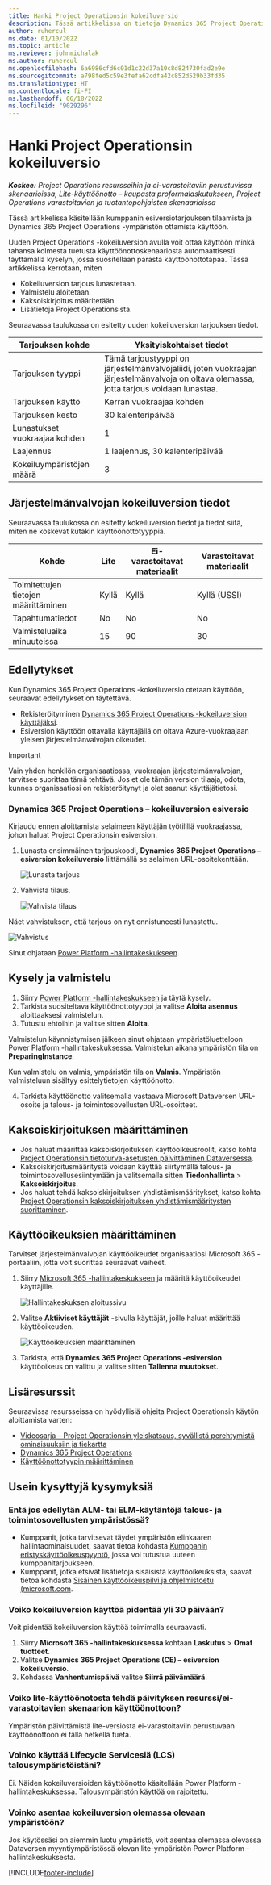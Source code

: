 ```yaml
---
title: Hanki Project Operationsin kokeiluversio
description: Tässä artikkelissa on tietoja Dynamics 365 Project Operations -kokeiluversion käyttöönotosta.
author: ruhercul
ms.date: 01/10/2022
ms.topic: article
ms.reviewer: johnmichalak
ms.author: ruhercul
ms.openlocfilehash: 6a6986cfd6c01d1c22d37a10c8d824730fad2e9e
ms.sourcegitcommit: a798fed5c59e3fefa62cdfa42c852d529b33fd35
ms.translationtype: HT
ms.contentlocale: fi-FI
ms.lasthandoff: 06/18/2022
ms.locfileid: "9029296"
---
```

# <a name="sign-up-for-project-operations-trials"></a>Hanki Project Operationsin kokeiluversio 

_**Koskee:** Project Operations resursseihin ja ei-varastoitaviin perustuvissa skenaarioissa, Lite-käyttöönotto – kaupasta proformalaskutukseen, Project Operations varastoitavien ja tuotantopohjaisten skenaarioissa_ 



Tässä artikkelissa käsitellään kumppanin esiversiotarjouksen tilaamista ja Dynamics 365 Project Operations -ympäristön ottamista käyttöön.

Uuden Project Operations -kokeiluversion avulla voit ottaa käyttöön minkä tahansa kolmesta tuetusta käyttöönottoskenaariosta automaattisesti täyttämällä kyselyn, jossa suositellaan parasta käyttöönottotapaa. Tässä artikkelissa kerrotaan, miten

- Kokeiluversion tarjous lunastetaan.
- Valmistelu aloitetaan.
- Kaksoiskirjoitus määritetään.
- Lisätietoja Project Operationsista. 

Seuraavassa taulukossa on esitetty uuden kokeiluversion tarjouksen tiedot.

| **Tarjouksen kohde**               | **Yksityiskohtaiset tiedot**                                  |
|------------------------------|----------------------------------------------|
| Tarjouksen tyyppi                   | Tämä tarjoustyyppi on järjestelmänvalvojaliidi, joten vuokraajan järjestelmänvalvoja on oltava olemassa, jotta tarjous voidaan lunastaa. |
| Tarjouksen käyttö                    | Kerran vuokraajaa kohden                          |
| Tarjouksen kesto               | 30 kalenteripäivää                             |
| Lunastukset vuokraajaa kohden       | 1                                            |
| Laajennus                    | 1 laajennus, 30 kalenteripäivää               |
| Kokeiluympäristöjen määrä | 3                                            |


## <a name="admin-trial-details"></a>Järjestelmänvalvojan kokeiluversion tiedot
Seuraavassa taulukossa on esitetty kokeiluversion tiedot ja tiedot siitä, miten ne koskevat kutakin käyttöönottotyyppiä.

| **Kohde**                      | **Lite**                                     | **Ei-varastoitavat materiaalit** | **Varastoitavat materiaalit** |
|-------------------------------|----------------------------------------------|---------------------------|-----------------------|
| Toimitettujen tietojen määrittäminen           | Kyllä                                          | Kyllä                       | Kyllä (USSI)            |
| Tapahtumatiedot            | No                                           | No                        | No                    |
| Valmisteluaika minuuteissa  | 15                                           | 90                        | 30                    |
 
## <a name="prerequisites"></a>Edellytykset
Kun Dynamics 365 Project Operations -kokeiluversio otetaan käyttöön, seuraavat edellytykset on täytettävä.

- Rekisteröityminen [Dynamics 365 Project Operations -kokeiluversion käyttäjäksi](https://www.aka.ms/try-po).
- Esiversion käyttöön ottavalla käyttäjällä on oltava Azure-vuokraajaan yleisen järjestelmänvalvojan oikeudet.

> [!IMPORTANT]
> Vain yhden henkilön organisaatiossa, vuokraajan järjestelmänvalvojan, tarvitsee suorittaa tämä tehtävä. Jos et ole tämän version tilaaja, odota, kunnes organisaatiosi on rekisteröitynyt ja olet saanut käyttäjätietosi.

### <a name="dynamics-365-project-operations---preview-trial"></a>Dynamics 365 Project Operations – kokeiluversion esiversio 

Kirjaudu ennen aloittamista selaimeen käyttäjän työtilillä vuokraajassa, johon haluat Project Operationsin esiversion.

1. Lunasta ensimmäinen tarjouskoodi, **Dynamics 365 Project Operations – esiversion kokeiluversio** liittämällä se selaimen URL-osoitekenttään.

    ![Lunasta tarjous](./media/16RedeemFirstOfferNew.png)

2. Vahvista tilaus.

    ![Vahvista tilaus](./media/17ConfirmOrderNew.png)

  Näet vahvistuksen, että tarjous on nyt onnistuneesti lunastettu.

   ![Vahvistus](./media/18OrderConfirmationNew.png)

  Sinut ohjataan [Power Platform -hallintakeskukseen](https://admin.powerplatform.microsoft.com/projectoperationstrial).

## <a name="questionnaire-and-provisioning"></a>Kysely ja valmistelu

1.  Siirry [Power Platform -hallintakeskukseen](https://admin.powerplatform.com/projectoperationstrial) ja täytä kysely.  
2.  Tarkista suositeltava käyttöönottotyyppi ja valitse **Aloita asennus** aloittaaksesi valmistelun.
3.  Tutustu ehtoihin ja valitse sitten **Aloita**.

   Valmistelun käynnistymisen jälkeen sinut ohjataan ympäristöluetteloon Power Platform -hallintakeskuksessa. Valmistelun aikana ympäristön tila on **PreparingInstance**.
 
  Kun valmistelu on valmis, ympäristön tila on **Valmis**. Ympäristön valmisteluun sisältyy esittelytietojen käyttöönotto.
 
4.  Tarkista käyttöönotto valitsemalla vastaava Microsoft Dataversen URL-osoite ja talous- ja toimintosovellusten URL-osoitteet.

## <a name="configuring-dual-write"></a>Kaksoiskirjoituksen määrittäminen
- Jos haluat määrittää kaksoiskirjoituksen käyttöoikeusroolit, katso kohta [Project Operationsin tietoturva-asetusten päivittäminen Dataversessa](resource-provision-new-environment.md#update-security-settings-on-project-operations-on-dataverse).
- Kaksoiskirjoitusmääritystä voidaan käyttää siirtymällä talous- ja toimintosovellusesiintymään ja valitsemalla sitten **Tiedonhallinta** > **Kaksoiskirjoitus**.
- Jos haluat tehdä kaksoiskirjoituksen yhdistämismääritykset, katso kohta [Project Operationsin kaksoiskirjoituksen yhdistämismääritysten suorittaminen](resource-provision-new-environment.md#run-project-operations-dual-write-maps).

## <a name="assign-licenses"></a>Käyttöoikeuksien määrittäminen

Tarvitset järjestelmänvalvojan käyttöoikeudet organisaatiosi Microsoft 365 -portaaliin, jotta voit suorittaa seuraavat vaiheet.

1. Siirry [Microsoft 365 -hallintakeskukseen](https://portal.office.com/) ja määritä käyttöoikeudet käyttäjille.

   ![Hallintakeskuksen aloitussivu](./media/14AdminPortal.png)

2. Valitse **Aktiiviset käyttäjät** -sivulla käyttäjät, joille haluat määrittää käyttöoikeuden.

   ![Käyttöoikeuksien määrittäminen](./media/15AssignLicenses.png)

3. Tarkista, että **Dynamics 365 Project Operations -esiversion** käyttöoikeus on valittu ja valitse sitten **Tallenna muutokset**.

## <a name="additional-resources"></a>Lisäresurssit

Seuraavissa resursseissa on hyödyllisiä ohjeita Project Operationsin käytön aloittamista varten:

- [Videosarja – Project Operationsin yleiskatsaus, syvällistä perehtymistä ominaisuuksiin ja tiekartta](https://youtube.com/playlist?list=PLcakwueIHoT_LJ3Fr1tHnkPk5lioqE6uH)
- [Dynamics 365 Project Operations](/learn/modules/examine-dynamics-365-project-operations/)
- [Käyttöönottotyypin määrittäminen](determine-deployment-type.md)

## <a name="frequently-asked-questions"></a>Usein kysyttyjä kysymyksiä

### <a name="what-if-i-require-alm-or-elm-for-my-finance-and-operations-apps-environment"></a>Entä jos edellytän ALM- tai ELM-käytäntöjä talous- ja toimintosovellusten ympäristössä?

- Kumppanit, jotka tarvitsevat täydet ympäristön elinkaaren hallintaominaisuudet, saavat tietoa kohdasta [Kumppanin eristyskäyttöoikeuspyyntö](https://experience.dynamics.com/requestlicense), jossa voi tutustua uuteen kumppanitarjoukseen. 
- Kumppanit, jotka etsivät lisätietoja sisäisistä käyttöoikeuksista, saavat tietoa kohdasta [Sisäinen käyttöoikeuspilvi ja ohjelmistoetu (microsoft.com](https://partner.microsoft.com/membership/internal-use-software).

### <a name="can-i-extend-my-trial-beyond-30-days"></a>Voiko kokeiluversion käyttöä pidentää yli 30 päivään?
Voit pidentää kokeiluversion käyttöä toimimalla seuraavasti.

1. Siirry **Microsoft 365 -hallintakeskuksessa** kohtaan **Laskutus** > **Omat tuotteet**.
2. Valitse **Dynamics 365 Project Operations (CE) – esiversion kokeiluversio**.
3. Kohdassa **Vanhentumispäivä** valitse **Siirrä päivämäärä**.

### <a name="can-i-upgrade-from-the-lite-deployment-to-the-resourcenon-stocked-based-scenario-deployment"></a>Voiko lite-käyttöönotosta tehdä päivityksen resurssi/ei-varastoitavien skenaarion käyttöönottoon?
Ympäristön päivittämistä lite-versiosta ei-varastoitaviin perustuvaan käyttöönottoon ei tällä hetkellä tueta.

### <a name="can-i-access-lifecycle-services-lcs-for-my-finance-environments"></a>Voinko käyttää Lifecycle Servicesiä (LCS) talousympäristöistäni?  
Ei. Näiden kokeiluversioiden käyttöönotto käsitellään Power Platform -hallintakeskuksessa. Talousympäristön käyttöä on rajoitettu.

### <a name="can-i-install-my-trial-on-an-existing-environment"></a>Voinko asentaa kokeiluversion olemassa olevaan ympäristöön?
Jos käytössäsi on aiemmin luotu ympäristö, voit asentaa olemassa olevassa Dataversen myyntiympäristössä olevan lite-ympäristön Power Platform -hallintakeskuksesta.

[!INCLUDE[footer-include](../includes/footer-banner.md)]
